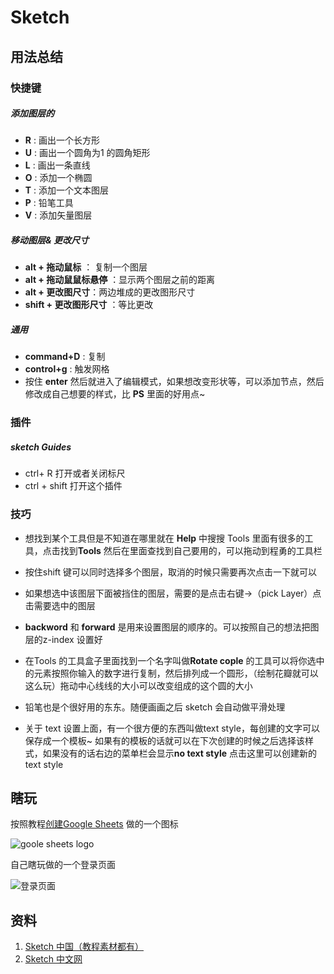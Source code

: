 # Sketch

## 用法总结

### 快捷键

##### 添加图层的

* **R** : 画出一个长方形
* **U** : 画出一个圆角为1 的圆角矩形
* **L** : 画出一条直线
* **O** : 添加一个椭圆
* **T** : 添加一个文本图层
* **P** : 铅笔工具
* **V** : 添加矢量图层

##### 移动图层& 更改尺寸
* **alt + 拖动鼠标** ： 复制一个图层
* **alt + 拖动鼠鼠标悬停** ：显示两个图层之前的距离
* **alt + 更改图尺寸**：两边堆成的更改图形尺寸
* **shift + 更改图形尺寸** ：等比更改

##### 通用

* **command+D** : 复制
* **control+g** : 触发网格
* 按住 **enter** 然后就进入了编辑模式，如果想改变形状等，可以添加节点，然后修改成自己想要的样式，比 **PS** 里面的好用点~

### 插件

##### sketch Guides

* ctrl+ R 打开或者关闭标尺
* ctrl + shift 打开这个插件



### 技巧

* 想找到某个工具但是不知道在哪里就在 **Help** 中搜搜
Tools 里面有很多的工具，点击找到**Tools** 然后在里面查找到自己要用的，可以拖动到程勇的工具栏

* 按住shift 键可以同时选择多个图层，取消的时候只需要再次点击一下就可以
* 如果想选中该图层下面被挡住的图层，需要的是点击右键->（pick Layer）点击需要选中的图层
* **backword** 和 **forward** 是用来设置图层的顺序的。可以按照自己的想法把图层的z-index 设置好
* 在Tools 的工具盒子里面找到一个名字叫做**Rotate cople** 的工具可以将你选中的元素按照你输入的数字进行复制，然后排列成一个圆形，（绘制花瓣就可以这么玩）拖动中心线线的大小可以改变组成的这个圆的大小
* 铅笔也是个很好用的东东。随便画画之后 sketch 会自动做平滑处理
* 关于 text 设置上面，有一个很方便的东西叫做text style，每创建的文字可以保存成一个模板~ 如果有的模板的话就可以在下次创建的时候之后选择该样式，如果没有的话右边的菜单栏会显示**no text style** 点击这里可以创建新的text style


## 瞎玩

按照教程[创建Google Sheets](https://www.sketchs.cn/tutorials/detail/233.html) 做的一个图标

![goole sheets logo](http://7xlqb6.com1.z0.glb.clouddn.com/sketch-example_01)

自己瞎玩做的一个登录页面

![登录页面](http://7xlqb6.com1.z0.glb.clouddn.com/sketch-example_02)


## 资料

1. [Sketch 中国（教程素材都有）](https://www.sketchs.cn/tutorials.html)
2. [Sketch 中文网](http://www.sketchcn.com/)